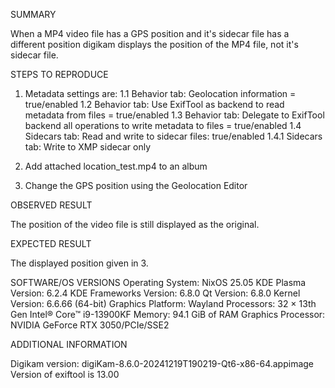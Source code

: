 SUMMARY

When a MP4 video file has a GPS position and it's sidecar file has a different position digikam displays the position of the MP4 file, not it's sidecar file.

STEPS TO REPRODUCE

1.  Metadata settings are: 
   1.1 Behavior tab: Geolocation information = true/enabled
   1.2 Behavior tab: Use ExifTool as backend to read metadata from files = true/enabled
   1.3 Behavior tab: Delegate to ExifTool backend all operations to write metadata to files = true/enabled
   1.4 Sidecars tab: Read and write to sidecar files: true/enabled
       1.4.1 Sidecars tab: Write to XMP sidecar only

2. Add attached location_test.mp4 to an album

3. Change the GPS position using the Geolocation Editor


OBSERVED RESULT

The position of the video file is still displayed as the original. 

EXPECTED RESULT

The displayed position given in 3.

SOFTWARE/OS VERSIONS
Operating System: NixOS 25.05
KDE Plasma Version: 6.2.4
KDE Frameworks Version: 6.8.0
Qt Version: 6.8.0
Kernel Version: 6.6.66 (64-bit)
Graphics Platform: Wayland
Processors: 32 × 13th Gen Intel® Core™ i9-13900KF
Memory: 94.1 GiB of RAM
Graphics Processor: NVIDIA GeForce RTX 3050/PCIe/SSE2

ADDITIONAL INFORMATION

Digikam version: digiKam-8.6.0-20241219T190219-Qt6-x86-64.appimage
Version of exiftool is 13.00
